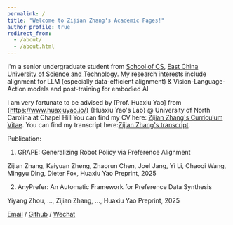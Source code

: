 ```yaml
---
permalink: /
title: "Welcome to Zijian Zhang's Academic Pages!"
author_profile: true
redirect_from: 
  - /about/
  - /about.html
---
```


I'm a senior undergraduate student from [School of CS](https://cise.ecust.edu.cn/), [East China University of Science and Technology](https://www.ecust.edu.cn/main.htm). My research interests include alignment for LLM (especially data-efficient alignment) \& Vision-Language-Action models and post-training for embodied AI

I am very fortunate to be advised by [Prof. Huaxiu Yao]  from {https://www.huaxiuyao.io/}  {Huaxiu Yao's Lab} @ University of North Carolina at Chapel Hill
You can find my CV here: [Zijian Zhang's Curriculum Vitae](../assets/ZijianZhang_CV.pdf).
You can find my transcript here:[Zijian Zhang's transcript](../images/transcript.jpg).

Publication:
1. GRAPE: Generalizing Robot Policy via Preference Alignment

Zijian Zhang, Kaiyuan Zheng, Zhaorun Chen, Joel Jang, Yi Li, Chaoqi Wang, Mingyu Ding, Dieter Fox,
Huaxiu Yao
Preprint, 2025

2. AnyPrefer: An Automatic Framework for Preference Data Synthesis

Yiyang Zhou, ..., Zijian Zhang, ..., Huaxiu Yao
Preprint, 2025

[Email](mailto:21013097@mail.ecust.edu.cn) / [Github](https://github.com/zzj1111) / [Wechat](../images/wechat.jpg) 


